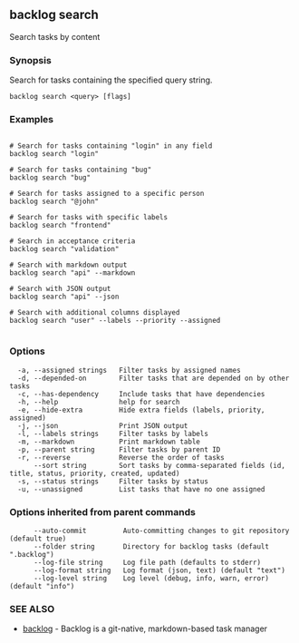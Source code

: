 ## backlog search

Search tasks by content

### Synopsis

Search for tasks containing the specified query string.

```
backlog search <query> [flags]
```

### Examples

```

# Search for tasks containing "login" in any field
backlog search "login"

# Search for tasks containing "bug" 
backlog search "bug"

# Search for tasks assigned to a specific person
backlog search "@john"

# Search for tasks with specific labels
backlog search "frontend"

# Search in acceptance criteria
backlog search "validation"

# Search with markdown output
backlog search "api" --markdown

# Search with JSON output
backlog search "api" --json

# Search with additional columns displayed
backlog search "user" --labels --priority --assigned
	
```

### Options

```
  -a, --assigned strings   Filter tasks by assigned names
  -d, --depended-on        Filter tasks that are depended on by other tasks
  -c, --has-dependency     Include tasks that have dependencies
  -h, --help               help for search
  -e, --hide-extra         Hide extra fields (labels, priority, assigned)
  -j, --json               Print JSON output
  -l, --labels strings     Filter tasks by labels
  -m, --markdown           Print markdown table
  -p, --parent string      Filter tasks by parent ID
  -r, --reverse            Reverse the order of tasks
      --sort string        Sort tasks by comma-separated fields (id, title, status, priority, created, updated)
  -s, --status strings     Filter tasks by status
  -u, --unassigned         List tasks that have no one assigned
```

### Options inherited from parent commands

```
      --auto-commit         Auto-committing changes to git repository (default true)
      --folder string       Directory for backlog tasks (default ".backlog")
      --log-file string     Log file path (defaults to stderr)
      --log-format string   Log format (json, text) (default "text")
      --log-level string    Log level (debug, info, warn, error) (default "info")
```

### SEE ALSO

* [backlog](backlog.md)	 - Backlog is a git-native, markdown-based task manager

